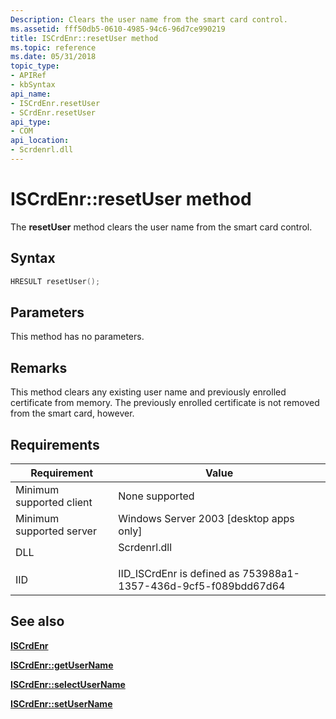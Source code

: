 ```yaml
---
Description: Clears the user name from the smart card control.
ms.assetid: fff50db5-0610-4985-94c6-96d7ce990219
title: ISCrdEnr::resetUser method
ms.topic: reference
ms.date: 05/31/2018
topic_type: 
- APIRef
- kbSyntax
api_name: 
- ISCrdEnr.resetUser
- SCrdEnr.resetUser
api_type: 
- COM
api_location: 
- Scrdenrl.dll
---
```


# ISCrdEnr::resetUser method

The **resetUser** method clears the user name from the smart card control.

## Syntax


```C++
HRESULT resetUser();
```



## Parameters

This method has no parameters.

## Remarks

This method clears any existing user name and previously enrolled certificate from memory. The previously enrolled certificate is not removed from the smart card, however.

## Requirements



| Requirement | Value |
|-------------------------------------|-----------------------------------------------------------------------------------------|
| Minimum supported client<br/> | None supported<br/>                                                               |
| Minimum supported server<br/> | Windows Server 2003 \[desktop apps only\]<br/>                                    |
| DLL<br/>                      | <dl> <dt>Scrdenrl.dll</dt> </dl> |
| IID<br/>                      | IID\_ISCrdEnr is defined as 753988a1-1357-436d-9cf5-f089bdd67d64<br/>             |



## See also

<dl> <dt>

[**ISCrdEnr**](iscrdenr.md)
</dt> <dt>

[**ISCrdEnr::getUserName**](iscrdenr-getusername.md)
</dt> <dt>

[**ISCrdEnr::selectUserName**](iscrdenr-selectusername.md)
</dt> <dt>

[**ISCrdEnr::setUserName**](iscrdenr-setusername.md)
</dt> </dl>

 

 




